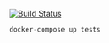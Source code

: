 [![Build Status](https://github.com/ericminio/learning-ant/actions/workflows/tests.yml/badge.svg)](https://github.com/ericminio/learning-ant/actions)

```
docker-compose up tests
```

